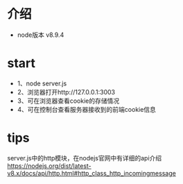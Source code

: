 # 介绍
- node版本 v8.9.4

# start

- 1、node server.js
- 2、浏览器打开http://127.0.0.1:3003
- 3、可在浏览器查看cookie的存储情况
- 4、可在控制台查看服务器接收到的前端cookie信息

# tips
server.js中的http模块，在nodejs官网中有详细的api介绍 https://nodejs.org/dist/latest-v8.x/docs/api/http.html#http_class_http_incomingmessage
